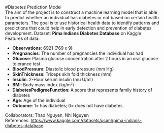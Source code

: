 #Diabetes Prediction Model  
The aim of the project is to construct a machine learning model that is able to predict whether an individual has diabetes or not based on certain health parameters. The goal is to use historical health data to identify patterns and predictions that could help in early detection and prevention of diabetes development.
Dataset: **Pima Indians Diabetes Database** on Kaggle   
Features of data:  
- **Observations**: 6921 (769 x 9)  
- **Pregnancies**: The number of pregnancies the individual has had
- **Glucose**: Plasma glucose concentration after 2 hours in an oral glucose tolerance test
- **BloodPressure**: Diastolic blood pressure (mm Hg)
- **SkinThickness**: Triceps skin fold thickness (mm)
- **Insulin**: 2-Hour serum insulin (mu U/ml)
- **BMI**: Body mass index (kg/m²)
- **DiabetesPedigreeFunction**: A score that represents family history of diabetes
- **Age**: Age of the individual
- **Outcome**: 1= has diabetes; 0= does not have diabetes

Collaborators: Thao Nguyen, Nhi Nguyen  
References: https://www.kaggle.com/datasets/uciml/pima-indians-diabetes-database
 


